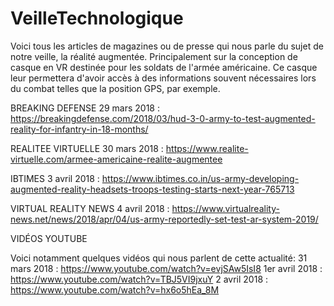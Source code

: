# VeilleTechnologique

Voici tous les articles de magazines ou de presse qui nous parle du sujet de notre veille, la réalité augmentée. Principalement sur la conception de casque en VR destinée pour les soldats de l'armée américaine. Ce casque leur permettera d'avoir accès à des informations souvent nécessaires lors du combat telles que la position GPS, par exemple.

BREAKING DEFENSE
29 mars 2018 : https://breakingdefense.com/2018/03/hud-3-0-army-to-test-augmented-reality-for-infantry-in-18-months/

REALITEE VIRTUELLE 
30 mars 2018 : https://www.realite-virtuelle.com/armee-americaine-realite-augmentee

IBTIMES
3 avril 2018 : https://www.ibtimes.co.in/us-army-developing-augmented-reality-headsets-troops-testing-starts-next-year-765713

VIRTUAL REALITY NEWS
4 avril 2018 : https://www.virtualreality-news.net/news/2018/apr/04/us-army-reportedly-set-test-ar-system-2019/

VIDÉOS YOUTUBE

Voici notamment quelques vidéos qui nous parlent de cette actualité:
31 mars 2018 : https://www.youtube.com/watch?v=evjSAw5IsI8
1er avril 2018 : https://www.youtube.com/watch?v=TBJ5VI9jxuY
2 avril 2018 : https://www.youtube.com/watch?v=hx6o5hEa_8M
